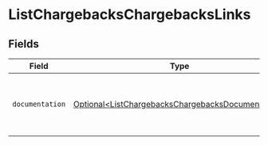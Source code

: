 # ListChargebacksChargebacksLinks


## Fields

| Field                                                                                                                | Type                                                                                                                 | Required                                                                                                             | Description                                                                                                          |
| -------------------------------------------------------------------------------------------------------------------- | -------------------------------------------------------------------------------------------------------------------- | -------------------------------------------------------------------------------------------------------------------- | -------------------------------------------------------------------------------------------------------------------- |
| `documentation`                                                                                                      | [Optional\<ListChargebacksChargebacksDocumentation>](../../models/errors/ListChargebacksChargebacksDocumentation.md) | :heavy_minus_sign:                                                                                                   | The URL to the generic Mollie API error handling guide.                                                              |